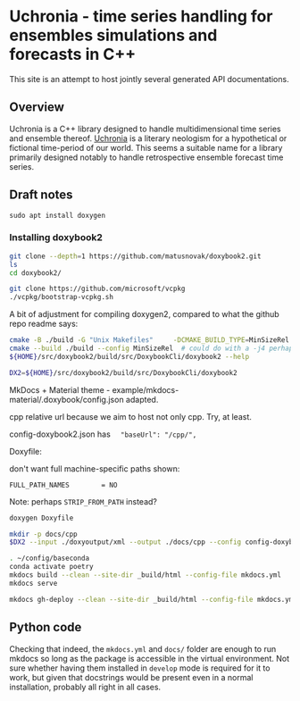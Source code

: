 # Uchronia - time series handling for ensembles simulations and forecasts in C++

This site is an attempt to host jointly several generated API documentations.

## Overview

Uchronia is a C++ library designed to handle multidimensional time series and ensemble thereof. [Uchronia](https://en.wikipedia.org/wiki/Uchronia) is a literary neologism for a hypothetical or fictional time-period of our world. This seems a suitable name for a library primarily designed notably to handle retrospective ensemble forecast time series.

## Draft notes

`sudo apt install doxygen`

### Installing doxybook2

```sh
git clone --depth=1 https://github.com/matusnovak/doxybook2.git
ls
cd doxybook2/
```

```sh
git clone https://github.com/microsoft/vcpkg
./vcpkg/bootstrap-vcpkg.sh
```

A bit of adjustment for compiling doxygen2, compared to what the github repo readme says:

```sh
cmake -B ./build -G "Unix Makefiles"     -DCMAKE_BUILD_TYPE=MinSizeRel     -DCMAKE_TOOLCHAIN_FILE=${HOME}/src/vcpkg/scripts/buildsystems/vcpkg.cmake
cmake --build ./build --config MinSizeRel  # could do with a -j4 perhaps
${HOME}/src/doxybook2/build/src/DoxybookCli/doxybook2 --help
```

```sh
DX2=${HOME}/src/doxybook2/build/src/DoxybookCli/doxybook2
```

MkDocs + Material theme - example/mkdocs-material/.doxybook/config.json adapted.

cpp relative url because we aim to host not only cpp. Try, at least.

config-doxybook2.json has `  "baseUrl": "/cpp/",`

Doxyfile:

don't want full machine-specific paths shown:

```text
FULL_PATH_NAMES        = NO
```

Note: perhaps `STRIP_FROM_PATH` instead?

```sh
doxygen Doxyfile

mkdir -p docs/cpp
$DX2 --input ./doxyoutput/xml --output ./docs/cpp --config config-doxybook2.json
```

```sh
. ~/config/baseconda
conda activate poetry
mkdocs build --clean --site-dir _build/html --config-file mkdocs.yml
mkdocs serve
```

```sh
mkdocs gh-deploy --clean --site-dir _build/html --config-file mkdocs.yml
```

## Python code

Checking that indeed, the `mkdocs.yml` and `docs/` folder are enough to run mkdocs so long as the package is accessible in the virtual environment. Not sure whether having them installed in `develop` mode is required for it to work, but given that docstrings would be present even in a normal installation, probably all right in all cases.

